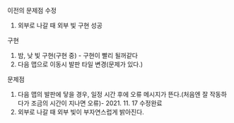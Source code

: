 이전의 문제점 수정
 1. 외부로 나갈 때 외부 빛 구현 성공

구현
 1. 밤, 낮 빛 구현(구현 중) - 구현이 빨리 될꺼같다
 2. 다음 맵으로 이동시 발판 타일 변경(문제가 있다.)

문제점
 1. 다음 맵의 발판에 닿을 경우, 일정 시간 후에 오류 메시지가 뜬다.(처음엔 잘 작동하다가 조금의 시간이 지나면 오류)- 2021. 11. 17 수정완료
 2. 외부로 나갈 때 외부 빛이 부자연스럽게 밝아진다.

